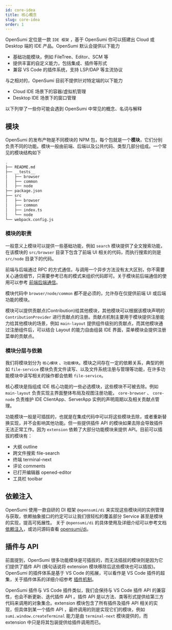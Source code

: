```yaml
---
id: core-idea
title: 核心概念
slug: core-idea
order: 1
---
```


OpenSumi 定位是一款 `IDE 框架` ，基于 OpenSumi 你可以搭建出 Cloud 或 Desktop 端的 IDE 产品。OpenSumi 默认会提供以下能力

- 基础功能模块，例如 FileTree、Editor、SCM 等
- 提供丰富的自定义能力，包括集成、插件等形式
- 兼容 VS Code 的插件系统，支持 LSP/DAP 等主流协议

与之相对的，OpenSumi 目前不提供针对特定端的以下能力

- Cloud IDE 场景下的容器/虚拟机管理
- Desktop IDE 场景下的窗口管理

以下列举了一些你可能会遇到 OpenSumi 中常见的概念、名词与解释

## 模块

OpenSumi 的发布产物是不同模块的 NPM 包，每个包就是一个**模块**，它们分别负责不同的功能。模块一般由前端、后端以及公共代码、类型几部分组成。一个常见的模块结构如下

```bash
.
├── README.md
├── __tests__
│   ├── browser
│   ├── common
│   ├── node
├── package.json
├── src
│   ├── browser
│   ├── common
│   ├── index.ts
│   └── node
└── webpack.config.js
```

### 模块的职责

一般意义上模块可以提供一些基础功能，例如 `search` 模块提供了全文搜索功能，在该模块的 `src/browser` 目录下包含了前端 UI 相关的代码，而执行搜索的则是 `src/node` 目录下的代码。

前端与后端通过 RPC 的方式通信，与调用一个异步方法没有太大区别，你不需要关心通信细节，只需要参考已有的模式来组织代码即可。关于模块前后端通信的使用可以参考 [前端后端通信](./connection)。

模块代码中 `browser/node/common` 都不是必须的，允许存在仅提供前端 UI 或后端功能的模块。

模块可以提供贡献点(Contribution)给其他模块，其他模块可以根据该模块声明的 `ContributionProvider` 进行贡献点的注册。贡献点机制主要用于模块提供注册能力给其他模块的场景，例如 `main-layout` 提供组件级别的贡献点，而其他模块通过注册组件后，可以结合 Layout 的能力自由组装 IDE 界面，菜单模块会提供注册菜单的贡献点。

### 模块分层与依赖

我们将模块划分为 `核心模块` 、`功能模块`。模块之间存在一定的依赖关系，典型的例如 `file-service` 模块负责文件读写、以及文件系统注册与管理等功能，在许多功能模块中读写相关的操作都会依赖 `file-service`。

核心模块是指组成 IDE 核心功能的一些必选模块，这些模块不可被去除。例如 `main-layout` 负责实现主界面整体布局及视图注册功能， `core-browser` 、 `core-node` 负责维护 IDE ClientApp、ServerApp 实例的声明周期以及相关贡献点管理。

功能模块一般是可插拔的，也就是在集成代码中可以将这些模块去除，或者重新替换实现，并不会影响其他功能。但一些提供插件 API 的模块如果去除会导致插件无法正常工作。因为 `extension` 依赖了大部分功能模块来提供 API。目前可以插拔的模块有：

- 大纲 outline
- 跨文件搜索 file-search
- 终端 terminal-next
- 评论 comments
- 已打开编辑器 opened-editor
- 工具栏 toolbar

## 依赖注入

OpenSumi 使用一款自研的 DI 框架 `@opensumi/di` 来实现这些模块间的实例管理与获取，依赖抽象接口的约定可以让我们很轻松的覆盖部分 Service 甚至是模块的实现，提高可拓展性。
关于 `@opensumi/di` 的具体使用及详细介绍可以参考文档 [依赖注入](./dependence-injector)，或访问源码查看 [opensumi/di](https://github.com/opensumi/di)。

## 插件与 API

前面提到，OpenSumi 很多功能模块是可插拔的，而无法插拔的模块则是因为它们提供了插件 API (换句话说将 extension 模块移除后这些模块也可以插拔)。OpenSumi 的插件体系是基于 VS Code 的拓展，可以看作是 VS Code 插件的超集，关于插件体系的详细介绍参考 [插件机制](./extension-mechanism)。

OpenSumi 插件与 VS Code 插件类似，我们会保持与 VS Code 插件 API 的兼容性，也会不断更新、迭代插件 API 。插件 API 是以方法、类等形式提供给第三方代码来调用的对象集合。extension 模块包含了所有插件及插件 API 相关的实现，但具体到某一个插件 API ，最终调用的则是实现它们的模块，例如 `sumi.window.createTerminal` 能力是由 `terminal-next` 模块提供的，而 extension 中只是将其包装提供给插件调用而已。
